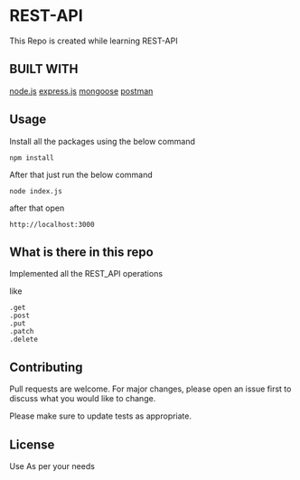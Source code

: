 # REST-API

This Repo is created while learning REST-API

## BUILT WITH

[node.js](https://www.nodejs.com)
[express.js](https://www.expressjs.com)
[mongoose](https://www.mongoosejs.com)
[postman](https://www.postman.org)


## Usage

Install all the packages using the below command

```
npm install
```

After that just run the below command

```
node index.js
```

after that open

```
http://localhost:3000
```

## What is there in this repo

Implemented all the REST_API operations

like

```
.get
.post
.put
.patch
.delete
```

## Contributing
Pull requests are welcome. For major changes, please open an issue first to discuss what you would like to change.

Please make sure to update tests as appropriate.

## License
Use As per your needs